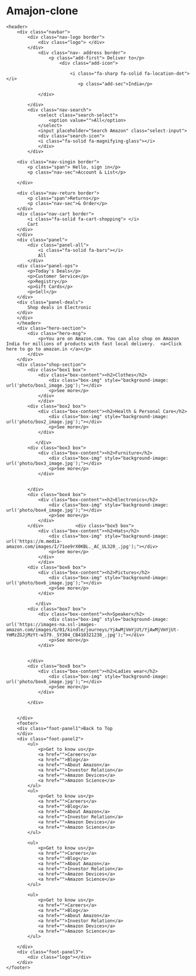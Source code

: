 # Amajon-clone
<!DOCTYPE html>
<html lang="en">
<head>
    <meta charset="UTF-8">
    <meta name="viewport" content="width=device-width, initial-scale=1.0">
    <title>Amazon</title>
    <link rel="stylesheet" href="https://cdnjs.cloudflare.com/ajax/libs/font-awesome/6.5.1/css/all.min.css" integrity="sha512-DTOQO9RWCH3ppGqcWaEA1BIZOC6xxalwEsw9c2QQeAIftl+Vegovlnee1c9QX4TctnWMn13TZye+giMm8e2LwA==" crossorigin="anonymous" referrerpolicy="no-referrer" />
    <link rel="stylesheet" href="style2.css">
</head>
<body>
    
    <header>
        <div class="navbar"> 
            <div class="nav-logo border">
                <div class="logo"> </div>
            </div>
                <div class="nav- address border">
                    <p class="add-first"> Deliver to</p>
                        <div class="add-icon">
            
                            <i class="fa-sharp fa-solid fa-location-dot"></i>
                               <p class="add-sec">India</p>

                </div>

            </div>
            <div class="nav-search">
                <select class="search-select">
                    <option value="">All</option>
                </select>
                <input placeholder="Search Amazon" class="select-input">
                <div class="search-icon">
                <i class="fa-solid fa-magnifying-glass"></i>
                </div>
            </div>

        <div class="nav-singin border">
            <p class="span"> Hello, sign in</p>
            <p class="nav-sec">Account & List</p>

        </div>

        <div class="nav-return border">
            <p class="span">Returns</p>
            <p class="nav-sec">& Order</p>
        </div>
        <div class="nav-cart border">
            <i class="fa-solid fa-cart-shopping"> </i>
            Cart
        </div>
        </div>
        <div class="panel">
            <div class="panel-all">
                <i class="fa-solid fa-bars"></i>
                All
            </div>
        <div class="panel-ops">
            <p>Today's Deals</p>
            <p>Customer Service</p>
            <p>Registry</p>
            <p>Gift Cards</p>
            <p>Sell</p>
        </div>
        <div class="panel-deals">
            Shop deals in Electronic
        </div>
        </div>
        </header>
        <div class="hero-section">
            <div class="hero-msg">
                <p>You are on Amazon.com. You can also shop on Amazon India for millions of products with fast local delivery.  <a>Click here to go to amazan.in </a></p>
            </div>
        </div>
        <div class="shop-section">
            <div class="box1 box">
                <div class="box-content"><h2>Clothes</h2>
                    <div class="box-img" style="background-image: url('photo/box1_image.jpg');"></div>
                    <p>See more</p>
                </div>
                </div>
            <div class="box2 box">
                <div class="box-content"><h2>Health & Personal Care</h2>
                    <div class="box-img" style="background-image: url('photo/box2_image.jpg');"></div>
                    <p>See more</p>
                </div>
                
               </div>
            <div class="box3 box">        
                <div class="box-content"><h2>Furniture</h2>
                    <div class="box-img" style="background-image: url('photo/box3_image.jpg');"></div>
                    <p>See more</p>
                </div>
                  
                   
            </div>
            <div class="box4 box">
                <div class="box-content"><h2>Electronics</h2>
                    <div class="box-img" style="background-image: url('photo/box4_image.jpg');"></div>
                    <p>See more</p>
                </div>
            </div>            <div class="box5 box">
                <div class="box-content"><h2>Hats</h2>
                    <div class="box-img" style="background-image: url('https://m.media-amazon.com/images/I/71oe9rX0KBL._AC_UL320_.jpg');"></div>
                    <p>See more</p>
                </div>
                </div>
            <div class="box6 box">
                <div class="box-content"><h2>Pictures</h2>
                    <div class="box-img" style="background-image: url('photo/box6_image.jpg');"></div>
                    <p>See more</p>
                </div>
                
               </div>
            <div class="box7 box">        
                <div class="box-content"><h>Speaker</h2>
                    <div class="box-img" style="background-image: url('https://images-na.ssl-images-amazon.com/images/G/01/kindle/journeys/YjAwMjVmYjUt/YjAwMjVmYjUt-YmMzZGJjMzYt-w379._SY304_CB410321238_.jpg');"></div>
                    <p>See more</p>
                </div>
                  
                   
            </div>
            <div class="box8 box">
                <div class="box-content"><h2>Ladies wear</h2>
                    <div class="box-img" style="background-image: url('photo/box8_image.jpg');"></div>
                    <p>See more</p>
                </div>
                
            </div>
            
       
        </div>
        <footer>
        <div class="foot-panel1">Back to Top
        </div>
        <div class="foot-panel2">
            <ul>
                <p>Get to know us</p>
                <a href="">Careers</a>
                <a href="">Blog</a>
                <a href="">About Amazon</a>
                <a href="">Investor Relation</a>
                <a href="">Amazon Devices</a>
                <a href="">Amazon Science</a>
            </ul>
            <ul>
                <p>Get to know us</p>
                <a href="">Careers</a>
                <a href="">Blog</a>
                <a href="">About Amazon</a>
                <a href="">Investor Relation</a>
                <a href="">Amazon Devices</a>
                <a href="">Amazon Science</a>
            </ul>
       
            <ul>
                <p>Get to know us</p>
                <a href="">Careers</a>
                <a href="">Blog</a>
                <a href="">About Amazon</a>
                <a href="">Investor Relation</a>
                <a href="">Amazon Devices</a>
                <a href="">Amazon Science</a>
            </ul>
       
            <ul>
                <p>Get to know us</p>
                <a href="">Careers</a>
                <a href="">Blog</a>
                <a href="">About Amazon</a>
                <a href="">Investor Relation</a>
                <a href="">Amazon Devices</a>
                <a href="">Amazon Science</a>
            </ul>
       
        </div>
        <div class="foot-panel3">
            <div class="logo"></div>
        </div>
    </footer>
</body>
</html>
